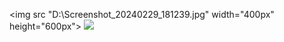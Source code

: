 <img src "D:\Screenshot_20240229_181239.jpg" width="400px" height="600px">
![]("D:\Screenshot_20240229_181239.jpg")
